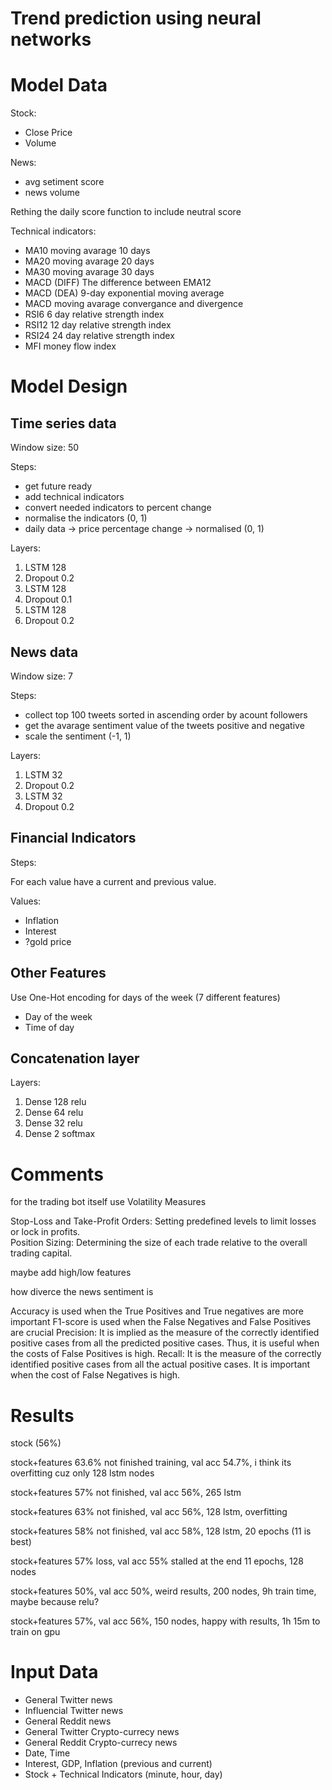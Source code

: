 # Trend prediction using neural networks

# Model Data

Stock:

- Close Price
- Volume

News:

- avg setiment score
- news volume

Rething the daily score function to include neutral score

Technical indicators:

- MA10 moving avarage 10 days
- MA20 moving avarage 20 days
- MA30 moving avarage 30 days
- MACD (DIFF) The difference between EMA12
- MACD (DEA) 9-day exponential moving average
- MACD moving avarage convergance and divergence
- RSI6 6 day relative strength index
- RSI12 12 day relative strength index
- RSI24 24 day relative strength index
- MFI money flow index

# Model Design

## Time series data

Window size: 50

Steps:

- get future ready
- add technical indicators
- convert needed indicators to percent change
- normalise the indicators (0, 1)
- daily data -> price percentage change -> normalised (0, 1)

Layers:

1. LSTM 128
2. Dropout 0.2
3. LSTM 128
4. Dropout 0.1
5. LSTM 128
6. Dropout 0.2

## News data

Window size: 7

Steps:

- collect top 100 tweets sorted in ascending order by acount followers
- get the avarage sentiment value of the tweets positive and negative
- scale the sentiment (-1, 1)

Layers:

1. LSTM 32
2. Dropout 0.2
3. LSTM 32
4. Dropout 0.2

## Financial Indicators

Steps:

For each value have a current and previous value.

Values:

- Inflation
- Interest
- ?gold price

## Other Features

Use One-Hot encoding for days of the week (7 different features)

- Day of the week
- Time of day

## Concatenation layer

Layers:

1. Dense 128 relu
2. Dense 64 relu
3. Dense 32 relu
4. Dense 2 softmax

# Comments

for the trading bot itself use Volatility Measures

Stop-Loss and Take-Profit Orders: Setting predefined levels to limit losses or lock in profits.  
Position Sizing: Determining the size of each trade relative to the overall trading capital.

maybe add high/low features

how diverce the news sentiment is

Accuracy is used when the True Positives and True negatives are more important
F1-score is used when the False Negatives and False Positives are crucial
Precision: It is implied as the measure of the correctly identified positive cases from all the predicted positive cases. Thus, it is useful when the costs of False Positives is high.
Recall: It is the measure of the correctly identified positive cases from all the actual positive cases. It is important when the cost of False Negatives is high.

# Results

stock (56%)

stock+features 63.6% not finished training, val acc 54.7%, i think its overfitting cuz only 128 lstm nodes

stock+features 57% not finished, val acc 56%, 265 lstm

stock+features 63% not finished, val acc 56%, 128 lstm, overfitting

stock+features 58% not finished, val acc 58%, 128 lstm, 20 epochs (11 is best)

stock+features 57% loss, val acc 55% stalled at the end 11 epochs, 128 nodes

stock+features 50%, val acc 50%, weird results, 200 nodes, 9h train time, maybe because relu?

stock+features 57%, val acc 56%, 150 nodes, happy with results, 1h 15m to train on gpu

# Input Data

- General Twitter news
- Influencial Twitter news
- General Reddit news
- General Twitter Crypto-currecy news
- General Reddit Crypto-currecy news
- Date, Time
- Interest, GDP, Inflation (previous and current)
- Stock + Technical Indicators (minute, hour, day)
